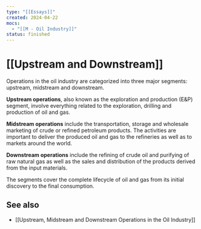 ```yaml
---
type: "[[Essays]]"
created: 2024-04-22
mocs:
  - "[[M - Oil Industry]]"
status: finished
---
```

# [[Upstream and Downstream]]

Operations in the oil industry are categorized into three major segments: upstream, midstream and downstream.

**Upstream operations**, also known as the exploration and production (E&P) segment, involve everything related to the exploration, drilling and production of oil and gas.

**Midstream operations** include the transportation, storage and wholesale marketing of crude or refined petroleum products. The activities are important to deliver the produced oil and gas to the refineries as well as to markets around the world.

**Downstream operations** include the refining of crude oil and purifying of raw natural gas as well as the sales and distribution of the products derived from the input materials.

The segments cover the complete lifecycle of oil and gas from its initial discovery to the final consumption.

## See also
- [[Upstream, Midstream and Downstream Operations in the Oil Industry]]
